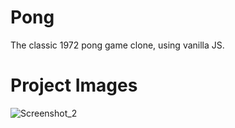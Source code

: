 # Pong
The classic 1972 pong game clone, using vanilla JS. 

# Project Images
![Screenshot_2](https://user-images.githubusercontent.com/100844295/173487240-ec5fdb25-17e7-4677-82ff-d899c18f48ff.png)

